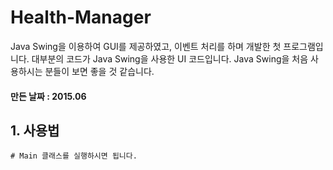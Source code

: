 # Health-Manager
 Java Swing을 이용하여 GUI를 제공하였고, 이벤트 처리를 하며 개발한 첫 프로그램입니다. 대부분의 코드가 Java Swing을 사용한 UI 코드입니다. Java Swing을 처음 사용하시는 분들이 보면 좋을 것 같습니다.
#### 만든 날짜 : 2015.06

## 1. 사용법
```
# Main 클래스를 실행하시면 됩니다.
```
